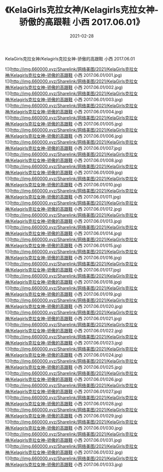 ﻿---
layout: post
title:  《KelaGirls克拉女神/Kelagirls克拉女神-骄傲的高跟鞋 小西 2017.06.01》
date:   2021-02-28
img: http://img.660000.xyz/Sharelink/网络美图/2021/KelaGirls克拉女神/Kelagirls克拉女神-骄傲的高跟鞋 小西 2017.06.01/000.jpg
categories: [美女, 清纯, 唯美]
---

KelaGirls克拉女神/Kelagirls克拉女神-骄傲的高跟鞋 小西 2017.06.01

 ![](http://img.660000.xyz/Sharelink/网络美图/2021/KelaGirls克拉女神/Kelagirls克拉女神-骄傲的高跟鞋 小西 2017.06.01/001.jpg) <br>![](http://img.660000.xyz/Sharelink/网络美图/2021/KelaGirls克拉女神/Kelagirls克拉女神-骄傲的高跟鞋 小西 2017.06.01/002.jpg) <br>![](http://img.660000.xyz/Sharelink/网络美图/2021/KelaGirls克拉女神/Kelagirls克拉女神-骄傲的高跟鞋 小西 2017.06.01/003.jpg) <br>![](http://img.660000.xyz/Sharelink/网络美图/2021/KelaGirls克拉女神/Kelagirls克拉女神-骄傲的高跟鞋 小西 2017.06.01/004.jpg) <br>![](http://img.660000.xyz/Sharelink/网络美图/2021/KelaGirls克拉女神/Kelagirls克拉女神-骄傲的高跟鞋 小西 2017.06.01/005.jpg) <br>![](http://img.660000.xyz/Sharelink/网络美图/2021/KelaGirls克拉女神/Kelagirls克拉女神-骄傲的高跟鞋 小西 2017.06.01/006.jpg) <br>![](http://img.660000.xyz/Sharelink/网络美图/2021/KelaGirls克拉女神/Kelagirls克拉女神-骄傲的高跟鞋 小西 2017.06.01/007.jpg) <br>![](http://img.660000.xyz/Sharelink/网络美图/2021/KelaGirls克拉女神/Kelagirls克拉女神-骄傲的高跟鞋 小西 2017.06.01/008.jpg) <br>![](http://img.660000.xyz/Sharelink/网络美图/2021/KelaGirls克拉女神/Kelagirls克拉女神-骄傲的高跟鞋 小西 2017.06.01/009.jpg) <br>![](http://img.660000.xyz/Sharelink/网络美图/2021/KelaGirls克拉女神/Kelagirls克拉女神-骄傲的高跟鞋 小西 2017.06.01/010.jpg) <br>![](http://img.660000.xyz/Sharelink/网络美图/2021/KelaGirls克拉女神/Kelagirls克拉女神-骄傲的高跟鞋 小西 2017.06.01/011.jpg) <br>![](http://img.660000.xyz/Sharelink/网络美图/2021/KelaGirls克拉女神/Kelagirls克拉女神-骄傲的高跟鞋 小西 2017.06.01/012.jpg) <br>![](http://img.660000.xyz/Sharelink/网络美图/2021/KelaGirls克拉女神/Kelagirls克拉女神-骄傲的高跟鞋 小西 2017.06.01/013.jpg) <br>![](http://img.660000.xyz/Sharelink/网络美图/2021/KelaGirls克拉女神/Kelagirls克拉女神-骄傲的高跟鞋 小西 2017.06.01/014.jpg) <br>![](http://img.660000.xyz/Sharelink/网络美图/2021/KelaGirls克拉女神/Kelagirls克拉女神-骄傲的高跟鞋 小西 2017.06.01/015.jpg) <br>![](http://img.660000.xyz/Sharelink/网络美图/2021/KelaGirls克拉女神/Kelagirls克拉女神-骄傲的高跟鞋 小西 2017.06.01/016.jpg) <br>![](http://img.660000.xyz/Sharelink/网络美图/2021/KelaGirls克拉女神/Kelagirls克拉女神-骄傲的高跟鞋 小西 2017.06.01/017.jpg) <br>![](http://img.660000.xyz/Sharelink/网络美图/2021/KelaGirls克拉女神/Kelagirls克拉女神-骄傲的高跟鞋 小西 2017.06.01/018.jpg) <br>![](http://img.660000.xyz/Sharelink/网络美图/2021/KelaGirls克拉女神/Kelagirls克拉女神-骄傲的高跟鞋 小西 2017.06.01/019.jpg) <br>![](http://img.660000.xyz/Sharelink/网络美图/2021/KelaGirls克拉女神/Kelagirls克拉女神-骄傲的高跟鞋 小西 2017.06.01/020.jpg) <br>![](http://img.660000.xyz/Sharelink/网络美图/2021/KelaGirls克拉女神/Kelagirls克拉女神-骄傲的高跟鞋 小西 2017.06.01/021.jpg) <br>![](http://img.660000.xyz/Sharelink/网络美图/2021/KelaGirls克拉女神/Kelagirls克拉女神-骄傲的高跟鞋 小西 2017.06.01/022.jpg) <br>![](http://img.660000.xyz/Sharelink/网络美图/2021/KelaGirls克拉女神/Kelagirls克拉女神-骄傲的高跟鞋 小西 2017.06.01/023.jpg) <br>![](http://img.660000.xyz/Sharelink/网络美图/2021/KelaGirls克拉女神/Kelagirls克拉女神-骄傲的高跟鞋 小西 2017.06.01/024.jpg) <br>![](http://img.660000.xyz/Sharelink/网络美图/2021/KelaGirls克拉女神/Kelagirls克拉女神-骄傲的高跟鞋 小西 2017.06.01/025.jpg) <br>![](http://img.660000.xyz/Sharelink/网络美图/2021/KelaGirls克拉女神/Kelagirls克拉女神-骄傲的高跟鞋 小西 2017.06.01/026.jpg) <br>![](http://img.660000.xyz/Sharelink/网络美图/2021/KelaGirls克拉女神/Kelagirls克拉女神-骄傲的高跟鞋 小西 2017.06.01/027.jpg) <br>![](http://img.660000.xyz/Sharelink/网络美图/2021/KelaGirls克拉女神/Kelagirls克拉女神-骄傲的高跟鞋 小西 2017.06.01/028.jpg) <br>![](http://img.660000.xyz/Sharelink/网络美图/2021/KelaGirls克拉女神/Kelagirls克拉女神-骄傲的高跟鞋 小西 2017.06.01/029.jpg) <br>![](http://img.660000.xyz/Sharelink/网络美图/2021/KelaGirls克拉女神/Kelagirls克拉女神-骄傲的高跟鞋 小西 2017.06.01/030.jpg) <br>![](http://img.660000.xyz/Sharelink/网络美图/2021/KelaGirls克拉女神/Kelagirls克拉女神-骄傲的高跟鞋 小西 2017.06.01/031.jpg) <br>![](http://img.660000.xyz/Sharelink/网络美图/2021/KelaGirls克拉女神/Kelagirls克拉女神-骄傲的高跟鞋 小西 2017.06.01/032.jpg) <br>![](http://img.660000.xyz/Sharelink/网络美图/2021/KelaGirls克拉女神/Kelagirls克拉女神-骄傲的高跟鞋 小西 2017.06.01/033.jpg) <br>